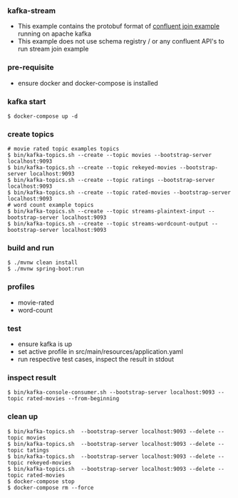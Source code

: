 ### kafka-stream

- This example contains the protobuf format
  of [confluent join example](https://kafka-tutorials.confluent.io/join-a-stream-to-a-table/kstreams.html) running on
  apache kafka
- This example does not use schema registry / or any confluent API's to run stream join example

### pre-requisite

- ensure docker and docker-compose is installed

### kafka start

 ```shell script
$ docker-compose up -d
```

### create topics

 ```shell script
# movie rated topic examples topics  
$ bin/kafka-topics.sh --create --topic movies --bootstrap-server localhost:9093
$ bin/kafka-topics.sh --create --topic rekeyed-movies --bootstrap-server localhost:9093
$ bin/kafka-topics.sh --create --topic ratings --bootstrap-server localhost:9093
$ bin/kafka-topics.sh --create --topic rated-movies --bootstrap-server localhost:9093
# word count example topics  
$ bin/kafka-topics.sh --create --topic streams-plaintext-input --bootstrap-server localhost:9093
$ bin/kafka-topics.sh --create --topic streams-wordcount-output --bootstrap-server localhost:9093
```

### build and run

```shell script
$ ./mvnw clean install
$ ./mvnw spring-boot:run
```

### profiles

- movie-rated
- word-count

### test

- ensure kafka is up
- set active profile in src/main/resources/application.yaml
- run respective test cases, inspect the result in stdout

### inspect result

```shell script
$ bin/kafka-console-consumer.sh --bootstrap-server localhost:9093 --topic rated-movies --from-beginning
```

### clean up

 ```shell script
$ bin/kafka-topics.sh  --bootstrap-server localhost:9093 --delete --topic movies
$ bin/kafka-topics.sh  --bootstrap-server localhost:9093 --delete --topic tatings
$ bin/kafka-topics.sh  --bootstrap-server localhost:9093 --delete --topic rekeyed-movies
$ bin/kafka-topics.sh  --bootstrap-server localhost:9093 --delete --topic rated-movies
$ docker-compose stop
$ docker-compose rm --force
```
